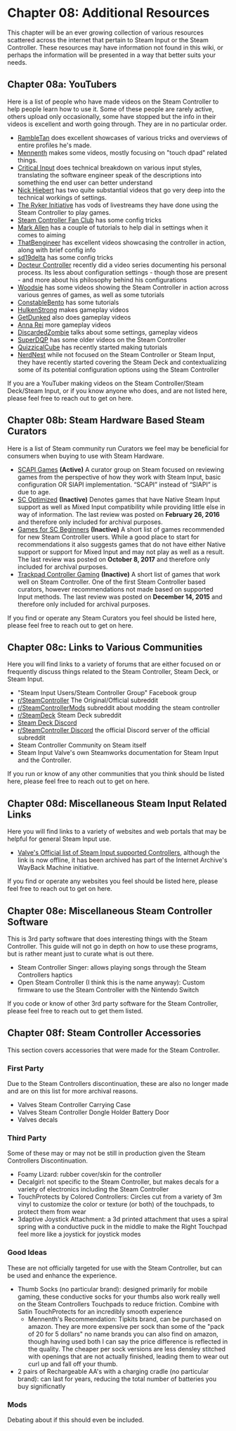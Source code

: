 # Chapter 08: Additional Resources

This chapter will be an ever growing collection of various resources scattered across the internet that pertain to Steam Input or the Steam Controller. These resources may have information not found in this wiki, or perhaps the information will be presented in a way that better suits your needs.

## Chapter 08a: YouTubers

Here is a list of people who have made videos on the Steam Controller to help people learn how to use it. Some of these people are rarely active, others upload only occasionally, some have stopped but the info in their videos is excellent and worth going through. They are in no particular order.

* [RambleTan](https://www.youtube.com/c/rambletan) does excellent showcases of various tricks and overviews of entire profiles he's made.
* [Mennenth](https://www.youtube.com/c/mennenth) makes some videos, mostly focusing on "touch dpad" related things.
* [Critical Input](https://www.youtube.com/user/CritComposer) does technical breakdown on various input styles, translating the software engineer speak of the descriptions into something the end user can better understand
* [Nick Hiebert](https://www.youtube.com/channel/UC_B_yN5Jzd2OPvKSp-ogG2Q) has two quite substantial videos that go very deep into the technical workings of settings.
* [The Ryker Initiative](https://www.youtube.com/channel/UC6Rq0h-Z1_P8NiPTFZDwaig) has vods of livestreams they have done using the Steam Controller to play games.
* [Steam Controller Fan Club](https://www.youtube.com/channel/UCf0_gzICBuymWyniCUGWzrA) has some config tricks
* [Mark Allen](https://www.youtube.com/channel/UCC3PunEhHJDtDy9LvuukCLw) has a couple of tutorials to help dial in settings when it comes to aiming
* [ThatBengineer](https://www.youtube.com/channel/UCJnAmSJEJqTgpH57FaD1hag) has excellent videos showcasing the controller in action, along with brief config info
* [sd19delta](https://www.youtube.com/channel/UC1DUtuoQCN-cc2b3PLteNeg) has some config tricks
* [Docteur Controller](https://www.youtube.com/channel/UC1GoAgop-6tbftsU4qtpSOQ) recently did a video series documenting his personal process. Its less about configuration settings - though those are present - and more about his philosophy behind his configurations
* [Woodsie](https://www.youtube.com/user/TheDarkAlly) has some videos showing the Steam Controller in action across various genres of games, as well as some tutorials
* [ConstableBento](https://www.youtube.com/channel/UCVC5wCDSwvZwABWEPqv5mfw) has some tutorials
* [HulkenStrong](https://www.youtube.com/channel/UC3YOFnM5LFS8l0mjgotHQXA) makes gameplay videos
* [GetDunked](https://www.youtube.com/channel/UCBcATKRld-58W6Db5aBeAgQ) also does gameplay videos
* [Anna Rei](https://www.youtube.com/channel/UCZML-UtFCxDajBXALA40unQ) more gameplay videos
* [DiscardedZombie](https://www.youtube.com/user/Necrocom4) talks about some settings, gameplay videos
* [SuperDQP](https://www.youtube.com/user/SuperDQP) has some older videos on the Steam Controller
* [QuizzicalCube](https://www.youtube.com/channel/UC766xnOCoh_5BoBpGSJ1AQA) has recently started making tutorials
* [NerdNest](https://www.youtube.com/channel/UCiC38Llz5e3qR6EaQAGlWvw) while not focused on the Steam Controller or Steam Input, they have recently started covering the Steam Deck and contextualizing some of its potential configuration options using the Steam Controller

If you are a YouTuber making videos on the Steam Controller/Steam Deck/Steam Input, or if you know anyone who does, and are not listed here, please feel free to reach out to get on here.

## Chapter 08b: Steam Hardware Based Steam Curators

Here is a list of Steam community run Curators we feel may be beneficial for consumers when buying to use with Steam Hardware.

* [SCAPI Games](https://store.steampowered.com/curator/30072643/) **(Active)** A curator group on Steam focused on reviewing games from the perspective of how they work with Steam Input, basic configuration OR SIAPI implementation. “SCAPI” instead of “SIAPI” is due to age.
* [SC Optimized](https://store.steampowered.com/curator/11109760-SC-Optimized/) **(Inactive)** Denotes games that have Native Steam Input support as well as Mixed Input compatibility while providing little else in way of information. The last review was posted on **February 26, 2016** and therefore only included for archival purposes.
* [Games for SC Beginners](https://store.steampowered.com/curator/30069499-Games-for-SC-Beginners/) **(Inactive)** A short list of games recommended for new Steam Controller users. While a good place to start for recommendations it also suggests games that do not have either Native support or support for Mixed Input and may not play as well as a result. The last review was posted on **October 8, 2017** and therefore only included for archival purposes.
* [Trackpad Controller Gaming](https://store.steampowered.com/curator/11165520-Trackpad-Controller-Gaming/) **(Inactive)** A short list of games that work well on Steam Controller. One of the first Steam Controller based curators, however recommendations not made based on supported Input methods. The last review was posted on **December 14, 2015** and therefore only included for archival purposes.

If you find or operate any Steam Curators you feel should be listed here, please feel free to reach out to get on here.

## Chapter 08c: Links to Various Communities

Here you will find links to a variety of forums that are either focused on or frequently discuss things related to the Steam Controller, Steam Deck, or Steam Input.

* "Steam Input Users/Steam Controller Group" Facebook group
* [r/SteamController](https://reddit.com/r/SteamController) The Original/Official subreddit
* [r/SteamControllerMods](https://reddit.com/r/SteamControllerMods) subreddit about modding the steam controller
* [r/SteamDeck](https://reddit.com/r/SteamDeck) Steam Deck subreddit
* [Steam Deck Discord](https://discord.gg/gxHP8UCNe2)
* [r/SteamController Discord](https://discord.gg/0rbOrsYLYD69x2Sw) the official Discord server of the official subreddit
* Steam Controller Community on Steam itself
* Steam Input Valve's own Steamworks documentation for Steam Input and the Controller.

If you run or know of any other communities that you think should be listed here, please feel free to reach out to get on here.

## Chapter 08d: Miscellaneous Steam Input Related Links

Here you will find links to a variety of websites and web portals that may be helpful for general Steam Input use.

* [Valve's Official list of Steam Input supported Controllers](https://web.archive.org/web/20210302211416/https://support.steampowered.com/kb_article.php?ref=5199-TOKV-4426), although the link is now offline, it has been archived has part of the Internet Archive's WayBack Machine initiative.

If you find or operate any websites you feel should be listed here, please feel free to reach out to get on here.

## Chapter 08e: Miscellaneous Steam Controller Software

This is 3rd party software that does interesting things with the Steam Controller. This guide will not go in depth on how to use these programs, but is rather meant just to curate what is out there.

* Steam Controller Singer: allows playing songs through the Steam Controllers haptics
* Open Steam Controller (I think this is the name anyway): Custom firmware to use the Steam Controller with the Nintendo Switch

If you code or know of other 3rd party software for the Steam Controller, please feel free to reach out to get them listed.

## Chapter 08f: Steam Controller Accessories

This section covers accessories that were made for the Steam Controller.

### First Party

Due to the Steam Controllers discontinuation, these are also no longer made and are on this list for more archival reasons.

* Valves Steam Controller Carrying Case
* Valves Steam Controller Dongle Holder Battery Door
* Valves decals

### Third Party

Some of these may or may not be still in production given the Steam Controllers Discontinuation.

* Foamy Lizard: rubber cover/skin for the controller
* Decalgirl: not specific to the Steam Controller, but makes decals for a variety of electronics including the Steam Controller
* TouchProtects by Colored Controllers: Circles cut from a variety of 3m vinyl to customize the color or texture (or both) of the touchpads, to protect them from wear
* 3daptive Joystick Attachment: a 3d printed attachment that uses a spiral spring with a conductive puck in the middle to make the Right Touchpad feel more like a joystick for joystick modes

### Good Ideas

These are not officially targeted for use with the Steam Controller, but can be used and enhance the experience.

* Thumb Socks (no particular brand): designed primarily for mobile gaming, these conductive socks for your thumbs also work really well on the Steam Controllers Touchpads to reduce friction. Combine with Satin TouchProtects for an incredibly smooth experience
  * Mennenth's Recommendation: Tipkits brand, can be purchased on amazon. They are more expensive per sock than some of the "pack of 20 for 5 dollars" no name brands you can also find on amazon, though having used both I can say the price difference is reflected in the quality. The cheaper per sock versions are less densley stitched with openings that are not actually finished, leading them to wear out curl up and fall off your thumb.
* 2 pairs of Rechargeable AA's with a charging cradle (no particular brand): can last for years, reducing the total number of batteries you buy significnatly

### Mods

Debating about if this should even be included.
